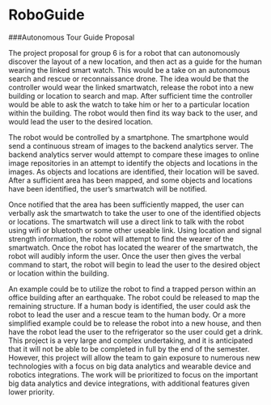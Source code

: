 # RoboGuide
###Autonomous Tour Guide Proposal

The project proposal for group 6 is for a robot that can autonomously discover the layout of a
new location, and then act as a guide for the human wearing the linked smart watch. This would
be a take on an autonomous search and rescue or reconnaissance drone. The idea would be
that the controller would wear the linked smartwatch, release the robot into a new building or
location to search and map. After sufficient time the controller would be able to ask the watch to
take him or her to a particular location within the building. The robot would then find its way back
to the user, and would lead the user to the desired location.

The robot would be controlled by a smartphone. The smartphone would send a continuous
stream of images to the backend analytics server. The backend analytics server would attempt
to compare these images to online image repositories in an attempt to identify the objects and
locations in the images. As objects and locations are identified, their location will be saved. After
a sufficient area has been mapped, and some objects and locations have been identified, the
user’s smartwatch will be notified.

Once notified that the area has been sufficiently mapped, the user can verbally ask the
smartwatch to take the user to one of the identified objects or locations. The smartwatch will use
a direct link to talk with the robot using wifi or bluetooth or some other useable link. Using
location and signal strength information, the robot will attempt to find the wearer of the
smartwatch. Once the robot has located the wearer of the smartwatch, the robot will audibly
inform the user. Once the user then gives the verbal command to start, the robot will begin to
lead the user to the desired object or location within the building.

An example could be to utilize the robot to find a trapped person within an office building after
an earthquake. The robot could be released to map the remaining structure. If a human body is
identified, the user could ask the robot to lead the user and a rescue team to the human body.
Or a more simplified example could be to release the robot into a new house, and then have the
robot lead the user to the refrigerator so the user could get a drink.
This project is a very large and complex undertaking, and it is anticipated that it will not be able
to be completed in full by the end of the semester. However, this project will allow the team to
gain exposure to numerous new technologies with a focus on big data analytics and wearable
device and robotics integrations. The work will be prioritized to focus on the important big data
analytics and device integrations, with additional features given lower priority.
